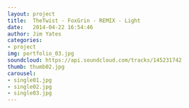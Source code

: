 ```yaml
---
layout: project
title:  TheTwist - FoxGrin - REMIX - Light
date:   2014-04-22 16:54:46
author: Jim Yates
categories:
- project
img: portfolio_03.jpg
soundcloud: https://api.soundcloud.com/tracks/145231742
thumb: thumb02.jpg
carousel:
- single01.jpg
- single02.jpg
- single03.jpg
---
```

